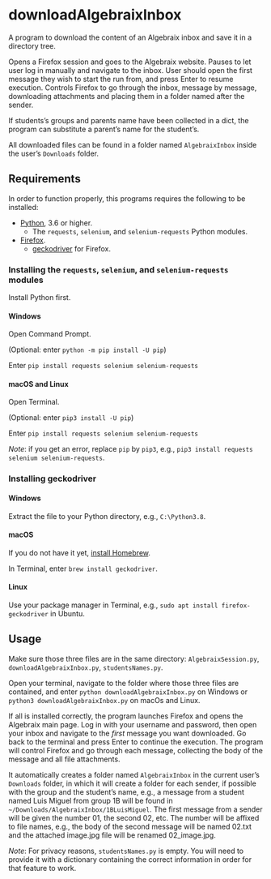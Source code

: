 # downloadAlgebraixInbox

A program to download the content of an Algebraix inbox and save it in a directory tree.

Opens a Firefox session and goes to the Algebraix website. Pauses to let user log in manually and navigate to the inbox. User should open the first message they wish to start the run from, and press Enter to resume execution. Controls Firefox to go through the inbox, message by message, downloading attachments and placing them in a folder named after the sender.

If students’s groups and parents name have been collected in a dict, the program can substitute a parent’s name for the student’s.

All downloaded files can be found in a folder named `AlgebraixInbox` inside the user’s `Downloads` folder.

## Requirements

In order to function properly, this programs requires the following to be installed:

* [Python](https://www.python.org), 3.6 or higher.
    - The `requests`, `selenium`, and `selenium-requests` Python modules.
* [Firefox](https://www.mozilla.org/firefox/new/).
    - [geckodriver](https://github.com/mozilla/geckodriver/releases) for Firefox.

### Installing the `requests`, `selenium`, and `selenium-requests` modules

Install Python first.

#### Windows

Open Command Prompt.

(Optional: enter `python -m pip install -U pip`)

Enter `pip install requests selenium selenium-requests`

#### macOS and Linux

Open Terminal.

(Optional: enter `pip3 install -U pip`)

Enter `pip install requests selenium selenium-requests`

*Note*: if you get an error, replace `pip` by `pip3`, e.g., `pip3 install requests selenium selenium-requests`.

### Installing geckodriver

#### Windows

Extract the file to your Python directory, e.g., `C:\Python3.8`.

#### macOS

If you do not have it yet, [install Homebrew](https://brew.sh).

In Terminal, enter `brew install geckodriver`.

#### Linux

Use your package manager in Terminal, e.g., `sudo apt install firefox-geckodriver` in Ubuntu.

## Usage

Make sure those three files are in the same directory: `AlgebraixSession.py`, `downloadAlgebraixInbox.py`, `studentsNames.py`.

Open your terminal, navigate to the folder where those three files are contained, and enter `python downloadAlgebraixInbox.py` on Windows or `python3 downloadAlgebraixInbox.py` on macOs and Linux.

If all is installed correctly, the program launches Firefox and opens the Algebraix main page. Log in with your username and password, then open your inbox and navigate to the *first* message you want downloaded. Go back to the terminal and press Enter to continue the execution. The program will control Firefox and go through each message, collecting the body of the message and all file attachments.

It automatically creates a folder named `AlgebraixInbox` in the current user’s `Downloads` folder, in which it will create a folder for each sender, if possible with the group and the student’s name, e.g., a message from a student named Luis Miguel from group 1B will be found in `~/Downloads/AlgebraixInbox/1BLuisMiguel`. The first message from a sender will be given the number 01, the second 02, etc. The number will be affixed to file names, e.g., the body of the second message will be named 02.txt and the attached image.jpg file will be renamed 02_image.jpg.

*Note*: For privacy reasons, `studentsNames.py` is empty. You will need to provide it with a dictionary containing the correct information in order for that feature to work.
